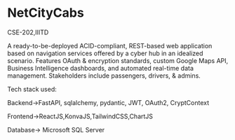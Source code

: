 # NetCityCabs
CSE-202,IIITD

A ready-to-be-deployed ACID-compliant, REST-based web application based on navigation services offered by a cyber hub in an idealized scenario. Features OAuth & encryption standards, custom Google Maps API, Business Intelligence dashboards, and automated real-time data management. Stakeholders include passengers, drivers, & admins.

Tech stack used:

Backend->FastAPI, sqlalchemy, pydantic, JWT, OAuth2, CryptContext

Frontend->ReactJS,KonvaJS,TailwindCSS,ChartJS

Database-> Microsoft SQL Server
